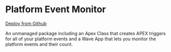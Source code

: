 Platform Event Monitor
=======
[Deploy from Github](https://githubsfdeploy.herokuapp.com)

An unmanaged package including an Apex Class that creates APEX triggers for all of your platform events and a Wave App that lets you monitor the platform events and their count.
